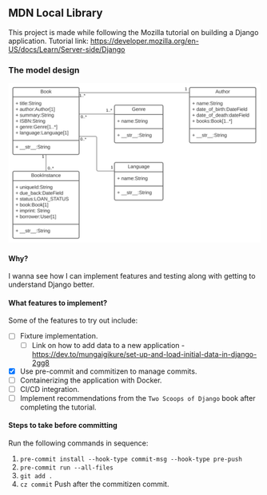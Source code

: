 ## MDN Local Library
This project is made while following the Mozilla tutorial on building a Django application.
Tutorial link: https://developer.mozilla.org/en-US/docs/Learn/Server-side/Django

### The model design
![](design%20notes/local_library_model_uml.svg)

#### Why?
I wanna see how I can implement features and testing along with getting to understand Django better.

#### What features to implement?
Some of the features to try out include:
- [ ] Fixture implementation.
  - [ ] Link on how to add data to a new application - https://dev.to/mungaigikure/set-up-and-load-initial-data-in-django-2gg8
- [x] Use pre-commit and commitizen to manage commits.
- [ ] Containerizing the application with Docker.
- [ ] CI/CD integration.
- [ ] Implement recommendations from the `Two Scoops of Django` book after completing the tutorial.

#### Steps to take before committing
Run the following commands in sequence:
1. `pre-commit install --hook-type commit-msg --hook-type pre-push`
2. `pre-commit run --all-files`
3. `git add .`
4. `cz commit`
Push after the commitizen commit.
